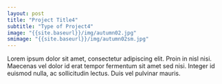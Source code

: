 ```yaml
---
layout: post
title: "Project Title4"
subtitle: "Type of Project4"
image: "{{site.baseurl}}/img/autumn02.jpg"
smimage: "{{site.baseurl}}/img/autumn02sm.jpg"
---
```


Lorem ipsum dolor sit amet, consectetur adipiscing elit. Proin in nisl nisi. Maecenas vel dolor id erat tempor fermentum sit amet sed nisi. Integer id euismod nulla, ac sollicitudin lectus. Duis vel pulvinar mauris.
